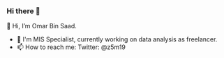 ### Hi there 👋
👋 Hi, I’m Omar Bin Saad.
- 🔭 I'm MIS Specialist, currently working on data analysis as freelancer.
- 📫 How to reach me: Twitter: @z5m19
<!--
**OmarBinSaad/OmarBinSaad** is a ✨ _special_ ✨ repository because its `README.md` (this file) appears on your GitHub profile.

